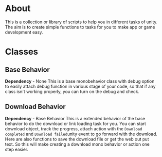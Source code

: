 # About
This is a collection or library of scripts to help you in different tasks of unity. The aim is to create simple functions to tasks for you to make app or game development easy.
# Classes
## Base Behavior 
**Dependency** - None
This is a base monobehavior class with debug option to easily attach debug function in various stage of your code, so that if any class isn't working properly, you can turn on the debug and check.
## Download Behavior
**Dependency** - Base  Behavior
This is a extended behavior of the base behavior to do the download or link loading task for you. You can start download object, track the progress, attach action with the `Download completed` and `Download failed`unity event to go forward with the download. Here are also functions to save the download file or get the web out put text. So this will make creating a download mono behavior or action one step easier. 